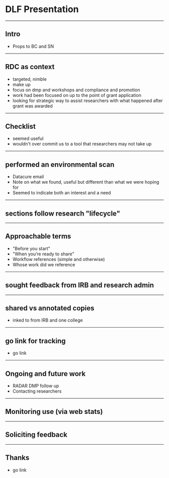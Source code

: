 # DLF Presentation
---
## Intro
- Props to BC and SN
---
## RDC as context
- targeted, nimble
- make up
- focus on dmp and workshops and compliance and promotion
- work had been focused on up to the point of grant application
- looking for strategic way to assist researchers with what happened after grant was awarded
---
## Checklist
- seemed useful
- wouldn't over commit us to a tool that researchers may not take up 
---
## performed an environmental scan
- Datacure email
- Note on what we found, useful but different than what we were hoping for
- Seemed to indicate both an interest and a need
---
## sections follow research "lifecycle"
---
## Approachable terms
- "Before you start"
- "When you’re ready to share"
- Workflow references (simple and otherwise)
- Whose work did we reference
---
## sought feedback from IRB and research admin
---
## shared vs annotated copies
- inked to from IRB and one college
---
## go link for tracking
- go link
---
## Ongoing and future work
- RADAR DMP follow up
- Contacting researchers
---
## Monitoring use (via web stats)
---
## Soliciting feedback
---
## Thanks
- go link


